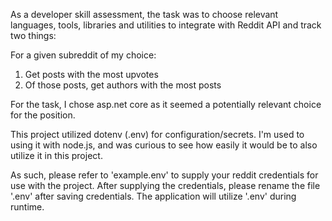 As a developer skill assessment, the task was to choose relevant languages, tools, libraries and utilities to integrate with Reddit API and track two things: 

For a given subreddit of my choice:
1) Get posts with the most upvotes  
2) Of those posts, get authors with the most posts
   
For the task, I chose asp.net core as it seemed a potentially relevant choice for the position.  

This project utilized dotenv (.env) for configuration/secrets. I'm used to using it with node.js, and was curious to see how easily it would be to also utilize it in this project.

As such, please refer to 'example.env' to supply your reddit credentials for use with the project. After supplying the credentials, please rename the file  '.env' after saving credentials. The application will utilize '.env' during runtime.
